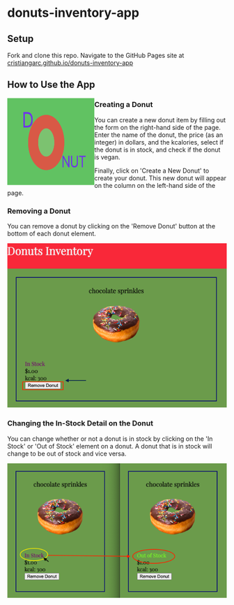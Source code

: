 # donuts-inventory-app
## Setup
Fork and clone this repo. Navigate to the GitHub Pages site at [cristiangarc.github.io/donuts-inventory-app](cristiangarc.github.io/donuts-inventory-app)

## How to Use the App

<img align="left" width="200" height="200" src="img/donuts-crud-green.png">

### Creating a Donut
You can create a new donut item by filling out the form on the right-hand side of the page. Enter the name of the donut, the price (as an integer) in dollars, and the kcalories, select if the donut is in stock, and check if the donut is vegan.

Finally, click on 'Create a New Donut' to create your donut. This new donut will appear on the column on the left-hand side of the page.

### Removing a Donut
You can remove a donut by clicking on the 'Remove Donut' button at the bottom of each donut element.

![a donut with the word 'donut'](img/remove-donut-inventory-app.png)

### Changing the In-Stock Detail on the Donut
You can change whether or not a donut is in stock by clicking on the 'In Stock' or 'Out of Stock' element on a donut. A donut that is in stock will change to be out of stock and vice versa.

![donut article that is in stock chnaging to an out of stock article](img/change-in-stock-detail.png)